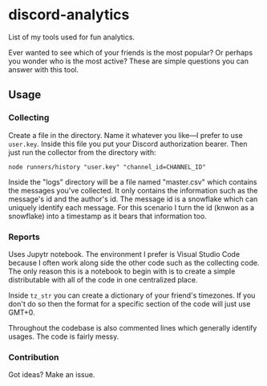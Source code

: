 # discord-analytics
List of my tools used for fun analytics. 

Ever wanted to see which of your friends is the most popular? Or perhaps you wonder who is the most active? These are simple questions you can answer with this tool. 

## Usage

### Collecting
Create a file in the directory. Name it whatever you like&mdash;I prefer to use `user.key`. Inside this file you put your Discord authorization bearer.
Then just run the collector from the directory with: 

`node runners/history "user.key" "channel_id=CHANNEL_ID"`

Inside the "logs" directory will be a file named "master.csv" which contains the messages you've collected. It only contains the information such as the message's id and the author's id. The message id is a snowflake which can uniquely identify each message. For this scenario I turn the id (knwon as a snowflake) into a timestamp as it bears that information too. 

### Reports
Uses Jupytr notebook. The environment I prefer is Visual Studio Code because I often work along side the other code such as the collecting code. The only reason this is a notebook to begin with is to create a simple distributable with all of the code in one centralized place.

Inside `tz_str` you can create a dictionary of your friend's timezones. If you don't do so then the format for a specific section of the code will just use GMT+0.

Throughout the codebase is also commented lines which generally identify usages. The code is fairly messy. 


### Contribution
Got ideas? Make an issue. 

